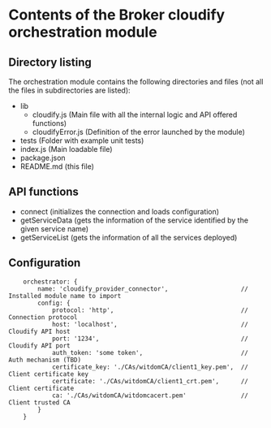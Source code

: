 # Contents of the Broker cloudify orchestration module

## Directory listing
The orchestration module contains the following directories and files (not all the files in subdirectories are listed):
 - lib
   - cloudify.js (Main file with all the internal logic and API offered functions)
   - cloudifyError.js (Definition of the error launched by the module)
 - tests (Folder with example unit tests)
 - index.js (Main loadable file)
 - package.json
 - README.md (this file)

## API functions
 - connect (initializes the connection and loads configuration)
 - getServiceData (gets the information of the service identified by the given service name)
 - getServiceList (gets the information of all the services deployed)

## Configuration
```
    orchestrator: {
        name: 'cloudify_provider_connector',                    // Installed module name to import
        config: {
            protocol: 'http',                                   // Connection protocol
            host: 'localhost',                                  // Cloudify API host
            port: '1234',                                       // Cloudify API port
            auth_token: 'some token',                           // Auth mechanism (TBD)
            certificate_key: './CAs/witdomCA/client1_key.pem',  // Client certificate key
            certificate: './CAs/witdomCA/client1_crt.pem',      // Client certificate
            ca: './CAs/witdomCA/witdomcacert.pem'               // Client trusted CA
        }
    }
```
